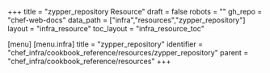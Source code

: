 +++
title = "zypper_repository Resource"
draft = false
robots = ""
gh_repo = "chef-web-docs"
data_path = ["infra","resources","zypper_repository"]
layout = "infra_resource"
toc_layout = "infra_resource_toc"

[menu]
  [menu.infra]
    title = "zypper_repository"
    identifier = "chef_infra/cookbook_reference/resources/zypper_repository"
    parent = "chef_infra/cookbook_reference/resources"
+++

<!-- The contents of this page are automatically generated from the zypper_repository.yaml file in the data directory. -->
<!-- To suggest a change, edit the https://github.com/chef/chef/blob/main/lib/chef/resource/zypper_repository.rb file
      and submit a pull request to the https://github.com/chef/chef repository. -->

